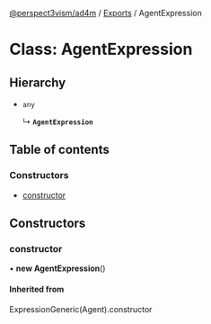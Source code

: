 [@perspect3vism/ad4m](../README.md) / [Exports](../modules.md) / AgentExpression

# Class: AgentExpression

## Hierarchy

- `any`

  ↳ **`AgentExpression`**

## Table of contents

### Constructors

- [constructor](AgentExpression.md#constructor)

## Constructors

### constructor

• **new AgentExpression**()

#### Inherited from

ExpressionGeneric(Agent).constructor
